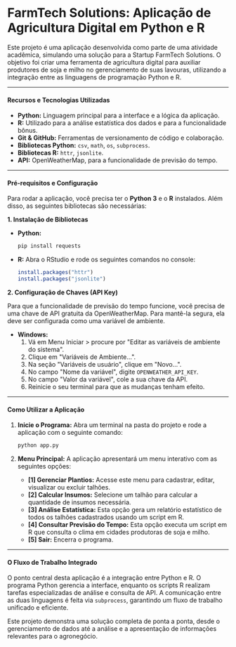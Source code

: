 # FarmTech Solutions: Aplicação de Agricultura Digital em Python e R

Este projeto é uma aplicação desenvolvida como parte de uma atividade acadêmica, simulando uma solução para a Startup FarmTech Solutions. O objetivo foi criar uma ferramenta de agricultura digital para auxiliar produtores de soja e milho no gerenciamento de suas lavouras, utilizando a integração entre as linguagens de programação Python e R.

---

#### **Recursos e Tecnologias Utilizadas**

* **Python:** Linguagem principal para a interface e a lógica da aplicação.
* **R:** Utilizado para a análise estatística dos dados e para a funcionalidade bônus.
* **Git & GitHub:** Ferramentas de versionamento de código e colaboração.
* **Bibliotecas Python:** `csv`, `math`, `os`, `subprocess`.
* **Bibliotecas R:** `httr`, `jsonlite`.
* **API:** OpenWeatherMap, para a funcionalidade de previsão do tempo.

---

#### **Pré-requisitos e Configuração**

Para rodar a aplicação, você precisa ter o **Python 3** e o **R** instalados. Além disso, as seguintes bibliotecas são necessárias:

**1. Instalação de Bibliotecas**

* **Python:**
    ```bash
    pip install requests
    ```

* **R:**
    Abra o RStudio e rode os seguintes comandos no console:
    ```R
    install.packages("httr")
    install.packages("jsonlite")
    ```

**2. Configuração de Chaves (API Key)**

Para que a funcionalidade de previsão do tempo funcione, você precisa de uma chave de API gratuita da OpenWeatherMap. Para mantê-la segura, ela deve ser configurada como uma variável de ambiente.

* **Windows:**
    1.  Vá em Menu Iniciar > procure por "Editar as variáveis de ambiente do sistema".
    2.  Clique em "Variáveis de Ambiente...".
    3.  Na seção "Variáveis de usuário", clique em "Novo...".
    4.  No campo "Nome da variável", digite `OPENWEATHER_API_KEY`.
    5.  No campo "Valor da variável", cole a sua chave da API.
    6.  Reinicie o seu terminal para que as mudanças tenham efeito.

---

#### **Como Utilizar a Aplicação**

1.  **Inicie o Programa:** Abra um terminal na pasta do projeto e rode a aplicação com o seguinte comando:
    ```bash
    python app.py
    ```

2.  **Menu Principal:** A aplicação apresentará um menu interativo com as seguintes opções:

    * **[1] Gerenciar Plantios:** Acesse este menu para cadastrar, editar, visualizar ou excluir talhões.
    * **[2] Calcular Insumos:** Selecione um talhão para calcular a quantidade de insumos necessária.
    * **[3] Análise Estatística:** Esta opção gera um relatório estatístico de todos os talhões cadastrados usando um script em R.
    * **[4] Consultar Previsão do Tempo:** Esta opção executa um script em R que consulta o clima em cidades produtoras de soja e milho.
    * **[5] Sair:** Encerra o programa.

---

#### **O Fluxo de Trabalho Integrado**

O ponto central desta aplicação é a integração entre Python e R. O programa Python gerencia a interface, enquanto os scripts R realizam tarefas especializadas de análise e consulta de API. A comunicação entre as duas linguagens é feita via `subprocess`, garantindo um fluxo de trabalho unificado e eficiente.

Este projeto demonstra uma solução completa de ponta a ponta, desde o gerenciamento de dados até a análise e a apresentação de informações relevantes para o agronegócio.
